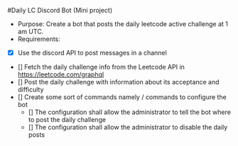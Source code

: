 #Daily LC Discord Bot (Mini project)
- Purpose:
Create a bot that posts the daily leetcode active challenge at 1 am UTC.
- Requirements:
- [x] Use the discord API to post messages in a channel
- [] Fetch the daily challenge info from the Leetcode API in https://leetcode.com/graphql
- [] Post the daily challenge with information about its acceptance and difficulty
- [] Create some sort of commands namely / commands to configure the bot
    - [] The configuration shall allow the administrator to tell the bot where to post the daily challenge
    - [] The configuration shall allow the administrator to disable the daily posts
